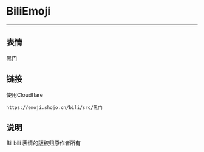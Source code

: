 # BiliEmoji
---
## 表情
黑门
## 链接
使用Cloudflare
```
https://emoji.shojo.cn/bili/src/黑门
```
## 说明
Bilibili 表情的版权归原作者所有
